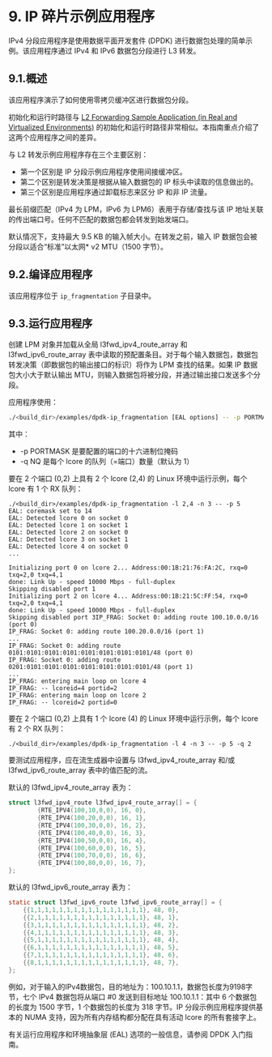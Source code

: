 # 9. IP 碎片示例应用程序

IPv4 分段应用程序是使用数据平面开发套件 (DPDK) 进行数据包处理的简单示例。该应用程序通过 IPv4 和 IPv6 数据包分段进行 L3 转发。

## 9.1.概述

该应用程序演示了如何使用零拷贝缓冲区进行数据包分段。

初始化和运行时路径与 [L2 Forwarding Sample Application (in Real and Virtualized Environments)](https://doc.dpdk.org/guides/sample_app_ug/l2_forward_real_virtual.html) 的初始化和运行时路径非常相似。本指南重点介绍了这两个应用程序之间的差异。

与 L2 转发示例应用程序存在三个主要区别：
- 第一个区别是 IP 分段示例应用程序使用间接缓冲区。
- 第二个区别是转发决策是根据从输入数据包的 IP 标头中读取的信息做出的。
- 第三个区别是应用程序通过卸载标志来区分 IP 和非 IP 流量。

最长前缀匹配（IPv4 为 LPM，IPv6 为 LPM6）表用于存储/查找与该 IP 地址关联的传出端口号。任何不匹配的数据包都会转发到始发端口。

默认情况下，支持最大 9.5 KB 的输入帧大小。在转发之前，输入 IP 数据包会被分段以适合“标准”以太网* v2 MTU（1500 字节）。

## 9.2.编译应用程序

该应用程序位于 `ip_fragmentation` 子目录中。

## 9.3.运行应用程序

创建 LPM 对象并加载从全局 l3fwd_ipv4_route_array 和 l3fwd_ipv6_route_array 表中读取的预配置条目。对于每个输入数据包，数据包转发决策（即数据包的输出接口的标识）将作为 LPM 查找的结果。如果 IP 数据包大小大于默认输出 MTU，则输入数据包将被分段，并通过输出接口发送多个分段。

应用程序使用：
```bash
./<build_dir>/examples/dpdk-ip_fragmentation [EAL options] -- -p PORTMASK [-q NQ]
```

其中：
- -p PORTMASK 是要配置的端口的十六进制位掩码
- -q NQ 是每个 lcore 的队列（=端口）数量（默认为 1）

要在 2 个端口 (0,2) 上具有 2 个 lcore (2,4) 的 Linux 环境中运行示例，每个 lcore 有 1 个 RX 队列：

```shell
./<build_dir>/examples/dpdk-ip_fragmentation -l 2,4 -n 3 -- -p 5
EAL: coremask set to 14
EAL: Detected lcore 0 on socket 0
EAL: Detected lcore 1 on socket 1
EAL: Detected lcore 2 on socket 0
EAL: Detected lcore 3 on socket 1
EAL: Detected lcore 4 on socket 0
...

Initializing port 0 on lcore 2... Address:00:1B:21:76:FA:2C, rxq=0 txq=2,0 txq=4,1
done: Link Up - speed 10000 Mbps - full-duplex
Skipping disabled port 1
Initializing port 2 on lcore 4... Address:00:1B:21:5C:FF:54, rxq=0 txq=2,0 txq=4,1
done: Link Up - speed 10000 Mbps - full-duplex
Skipping disabled port 3IP_FRAG: Socket 0: adding route 100.10.0.0/16 (port 0)
IP_FRAG: Socket 0: adding route 100.20.0.0/16 (port 1)
...
IP_FRAG: Socket 0: adding route 0101:0101:0101:0101:0101:0101:0101:0101/48 (port 0)
IP_FRAG: Socket 0: adding route 0201:0101:0101:0101:0101:0101:0101:0101/48 (port 1)
...
IP_FRAG: entering main loop on lcore 4
IP_FRAG: -- lcoreid=4 portid=2
IP_FRAG: entering main loop on lcore 2
IP_FRAG: -- lcoreid=2 portid=0
```

要在 2 个端口 (0,2) 上具有 1 个 lcore (4) 的 Linux 环境中运行示例，每个 lcore 有 2 个 RX 队列：
```
./<build_dir>/examples/dpdk-ip_fragmentation -l 4 -n 3 -- -p 5 -q 2
```

要测试应用程序，应在流生成器中设置与 l3fwd_ipv4_route_array 和/或 l3fwd_ipv6_route_array 表中的值匹配的流。

默认的 l3fwd_ipv4_route_array 表为：
```c
struct l3fwd_ipv4_route l3fwd_ipv4_route_array[] = {
		{RTE_IPV4(100,10,0,0), 16, 0},
		{RTE_IPV4(100,20,0,0), 16, 1},
		{RTE_IPV4(100,30,0,0), 16, 2},
		{RTE_IPV4(100,40,0,0), 16, 3},
		{RTE_IPV4(100,50,0,0), 16, 4},
		{RTE_IPV4(100,60,0,0), 16, 5},
		{RTE_IPV4(100,70,0,0), 16, 6},
		{RTE_IPV4(100,80,0,0), 16, 7},
};
```

默认的 l3fwd_ipv6_route_array 表为：
```c
static struct l3fwd_ipv6_route l3fwd_ipv6_route_array[] = {
	{{1,1,1,1,1,1,1,1,1,1,1,1,1,1,1,1}, 48, 0},
	{{2,1,1,1,1,1,1,1,1,1,1,1,1,1,1,1}, 48, 1},
	{{3,1,1,1,1,1,1,1,1,1,1,1,1,1,1,1}, 48, 2},
	{{4,1,1,1,1,1,1,1,1,1,1,1,1,1,1,1}, 48, 3},
	{{5,1,1,1,1,1,1,1,1,1,1,1,1,1,1,1}, 48, 4},
	{{6,1,1,1,1,1,1,1,1,1,1,1,1,1,1,1}, 48, 5},
	{{7,1,1,1,1,1,1,1,1,1,1,1,1,1,1,1}, 48, 6},
	{{8,1,1,1,1,1,1,1,1,1,1,1,1,1,1,1}, 48, 7},
};
```

例如，对于输入的IPv4数据包，目的地址为：100.10.1.1，数据包长度为9198字节，七个 IPv4 数据包将从端口 #0 发送到目标地址 100.10.1.1：其中 6 个数据包的长度为 1500 字节，1 个数据包的长度为 318 字节。IP 分段示例应用程序提供基本的 NUMA 支持，因为所有内存结构都分配在具有活动 lcore 的所有套接字上。

有关运行应用程序和环境抽象层 (EAL) 选项的一般信息，请参阅 DPDK 入门指南。